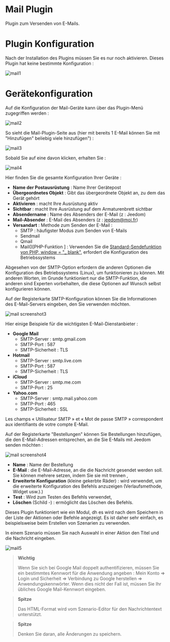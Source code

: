 # Mail Plugin

Plugin zum Versenden von E-Mails.

# Plugin Konfiguration 

Nach der Installation des Plugins müssen Sie es nur noch aktivieren. Dieses Plugin hat keine bestimmte Konfiguration :

![mail1](../images/mail1.PNG)

# Gerätekonfiguration 

Auf die Konfiguration der Mail-Geräte kann über das Plugin-Menü zugegriffen werden :

![mail2](../images/mail2.PNG)

So sieht die Mail-Plugin-Seite aus (hier mit bereits 1 E-Mail können Sie mit "Hinzufügen" beliebig viele hinzufügen") :

![mail3](../images/mail3.PNG)

Sobald Sie auf eine davon klicken, erhalten Sie :

![mail4](../images/mail4.PNG)

Hier finden Sie die gesamte Konfiguration Ihrer Geräte :

-   **Name der Postausrüstung** : Name Ihrer Gerätepost
-   **Übergeordnetes Objekt** : Gibt das übergeordnete Objekt an, zu dem das Gerät gehört
-   **Aktivieren** : macht Ihre Ausrüstung aktiv
-   **Sichtbar** : macht Ihre Ausrüstung auf dem Armaturenbrett sichtbar
-   **Absendername** : Name des Absenders der E-Mail (z : Jeedom)
-   **Mail-Absender** : E-Mail des Absenders (z : <jeedom@moi.fr>)
-   **Versandart** : Methode zum Senden der E-Mail :
    -   SMTP : häufigster Modus zum Senden von E-Mails
    -   Sendmail
    -   Qmail
    -   Mail()\[PHP-Funktion \] : Verwenden Sie die [Standard-Sendefunktion von PHP, window = "\_ blank"](http://fr.php.net/manual/fr/function.mail.php), erfordert die Konfiguration des Betriebssystems

Abgesehen von der SMTP-Option erfordern die anderen Optionen die Konfiguration des Betriebssystems (Linux), um funktionieren zu können. Mit anderen Worten, im Grunde funktioniert nur die SMTP-Funktion, die anderen sind Experten vorbehalten, die diese Optionen auf Wunsch selbst konfigurieren können.

Auf der Registerkarte SMTP-Konfiguration können Sie die Informationen des E-Mail-Servers eingeben, den Sie verwenden möchten.

![mail screenshot3](../images/mail_screenshot3.jpg)

Hier einige Beispiele für die wichtigsten E-Mail-Dienstanbieter :

-   **Google Mail**
    -   SMTP-Server : smtp.gmail.com
    -   SMTP-Port : 587
    -   SMTP-Sicherheit : TLS
-   **Hotmail**
    -   SMTP-Server : smtp.live.com
    -   SMTP-Port : 587
    -   SMTP-Sicherheit : TLS
-   **iCloud**
    -   SMTP-Server : smtp.me.com
    -   SMTP-Port : 25
-   **Yahoo.com**
    -   SMTP-Server : smtp.mail.yahoo.com
    -   SMTP-Port : 465
    -   SMTP-Sicherheit : SSL

Les champs « Utilisateur SMTP » et « Mot de passe SMTP » correspondent aux identifiants de votre compte E-Mail.

Auf der Registerkarte "Bestellungen" können Sie Bestellungen hinzufügen, die den E-Mail-Adressen entsprechen, an die Sie E-Mails mit Jeedom senden möchten :

![mail screenshot4](../images/mail_screenshot4.jpg)

-   **Name** : Name der Bestellung
-   **E-Mail** : die E-Mail-Adresse, an die die Nachricht gesendet werden soll. Sie können mehrere setzen, indem Sie sie mit trennen ,
-   **Erweiterte Konfiguration** (kleine gekerbte Räder) : wird verwendet, um die erweiterte Konfiguration des Befehls anzuzeigen (Verlaufsmethode, Widget usw.).)
-   **Test** : Wird zum Testen des Befehls verwendet,
-   **Löschen** (Schild -) : ermöglicht das Löschen des Befehls.

Dieses Plugin funktioniert wie ein Modul, dh es wird nach dem Speichern in der Liste der Aktionen oder Befehle angezeigt. Es ist daher sehr einfach, es beispielsweise beim Erstellen von Szenarien zu verwenden.

In einem Szenario müssen Sie nach Auswahl in einer Aktion den Titel und die Nachricht eingeben.

![mail5](../images/mail5.jpg)

> **Wichtig**
>
> Wenn Sie sich bei Google Mail doppelt authentifizieren, müssen Sie ein bestimmtes Kennwort für die Anwendung angeben : Mein Konto ⇒ Login und Sicherheit ⇒ Verbindung zu Google herstellen ⇒ Anwendungskennwörter. Wenn dies nicht der Fall ist, müssen Sie Ihr übliches Google Mail-Kennwort eingeben.

> **Spitze**
>
> Das HTML-Format wird vom Szenario-Editor für den Nachrichtentext unterstützt.

> **Spitze**
>
> Denken Sie daran, alle Änderungen zu speichern.
